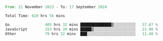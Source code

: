 <!--START_SECTION:waka-->

```rust
From: 21 November 2023 - To: 17 September 2024

Total Time: 620 hrs 56 mins

Go                405 hrs 32 mins ██████████████▒░░░░░░░░░░   57.87 %
JavaScript        153 hrs 28 mins █████▒░░░░░░░░░░░░░░░░░░░   21.90 %
Other             79 hrs 52 mins  ███░░░░░░░░░░░░░░░░░░░░░░   11.40 %
```

<!--END_SECTION:waka-->
